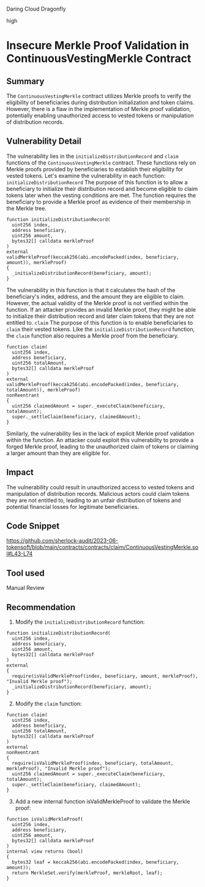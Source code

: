 Daring Cloud Dragonfly

high

# Insecure Merkle Proof Validation in ContinuousVestingMerkle Contract

## Summary
The `ContinuousVestingMerkle` contract utilizes Merkle proofs to verify the eligibility of beneficiaries during distribution initialization and token claims. However, there is a flaw in the implementation of Merkle proof validation, potentially enabling unauthorized access to vested tokens or manipulation of distribution records.
## Vulnerability Detail
The vulnerability lies in the `initializeDistributionRecord` and `claim` functions of the `ContinuousVestingMerkle` contract. These functions rely on Merkle proofs provided by beneficiaries to establish their eligibility for vested tokens. Let's examine the vulnerability in each function:
`initializeDistributionRecord`
The purpose of this function is to allow a beneficiary to initialize their distribution record and become eligible to claim tokens later when the vesting conditions are met. The function requires the beneficiary to provide a Merkle proof as evidence of their membership in the Merkle tree.
```solidity
function initializeDistributionRecord(
  uint256 index,
  address beneficiary,
  uint256 amount,
  bytes32[] calldata merkleProof
)
external
validMerkleProof(keccak256(abi.encodePacked(index, beneficiary, amount)), merkleProof)
{
  _initializeDistributionRecord(beneficiary, amount);
}

```
The vulnerability in this function is that it calculates the hash of the beneficiary's index, address, and the amount they are eligible to claim. However, the actual validity of the Merkle proof is not verified within the function. If an attacker provides an invalid Merkle proof, they might be able to initialize their distribution record and later claim tokens that they are not entitled to.
`claim`
The purpose of this function is to enable beneficiaries to `claim` their vested tokens. Like the `initializeDistributionRecord` function, the `claim` function also requires a Merkle proof from the beneficiary.
```solidity
function claim(
  uint256 index,
  address beneficiary,
  uint256 totalAmount,
  bytes32[] calldata merkleProof
)
external
validMerkleProof(keccak256(abi.encodePacked(index, beneficiary, totalAmount)), merkleProof)
nonReentrant
{
  uint256 claimedAmount = super._executeClaim(beneficiary, totalAmount);
  super._settleClaim(beneficiary, claimedAmount);
}

```
Similarly, the vulnerability lies in the lack of explicit Merkle proof validation within the function. An attacker could exploit this vulnerability to provide a forged Merkle proof, leading to the unauthorized claim of tokens or claiming a larger amount than they are eligible for.
## Impact
The vulnerability could result in unauthorized access to vested tokens and manipulation of distribution records. Malicious actors could claim tokens they are not entitled to, leading to an unfair distribution of tokens and potential financial losses for legitimate beneficiaries.
## Code Snippet
https://github.com/sherlock-audit/2023-06-tokensoft/blob/main/contracts/contracts/claim/ContinuousVestingMerkle.sol#L43-L74
## Tool used

Manual Review

## Recommendation
1. Modify the `initializeDistributionRecord` function:
```solidity
function initializeDistributionRecord(
  uint256 index,
  address beneficiary,
  uint256 amount,
  bytes32[] calldata merkleProof
)
external
{
  require(isValidMerkleProof(index, beneficiary, amount, merkleProof), "Invalid Merkle proof");
  _initializeDistributionRecord(beneficiary, amount);
}

```
2. Modify the `claim` function:
```solidity
function claim(
  uint256 index,
  address beneficiary,
  uint256 totalAmount,
  bytes32[] calldata merkleProof
)
external
nonReentrant
{
  require(isValidMerkleProof(index, beneficiary, totalAmount, merkleProof), "Invalid Merkle proof");
  uint256 claimedAmount = super._executeClaim(beneficiary, totalAmount);
  super._settleClaim(beneficiary, claimedAmount);
}

```
3. Add a new internal function isValidMerkleProof to validate the Merkle proof:
```solidity
function isValidMerkleProof(
  uint256 index,
  address beneficiary,
  uint256 amount,
  bytes32[] calldata merkleProof
)
internal view returns (bool)
{
  bytes32 leaf = keccak256(abi.encodePacked(index, beneficiary, amount));
  return MerkleSet.verify(merkleProof, merkleRoot, leaf);
}

```